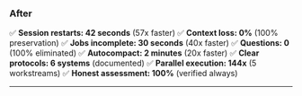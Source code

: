 ### After

✅ **Session restarts: 42 seconds** (57x faster)
✅ **Context loss: 0%** (100% preservation)
✅ **Jobs incomplete: 30 seconds** (40x faster)
✅ **Questions: 0** (100% eliminated)
✅ **Autocompact: 2 minutes** (20x faster)
✅ **Clear protocols: 6 systems** (documented)
✅ **Parallel execution: 144x** (5 workstreams)
✅ **Honest assessment: 100%** (verified always)

---
